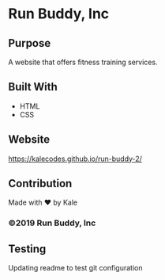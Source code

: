 # Run Buddy, Inc


## Purpose
A website that offers fitness training services.


## Built With
* HTML
* CSS


## Website
https://kalecodes.github.io/run-buddy-2/


## Contribution
Made with ❤️ by Kale


### ©️2019 Run Buddy, Inc 


## Testing
Updating readme to test git configuration